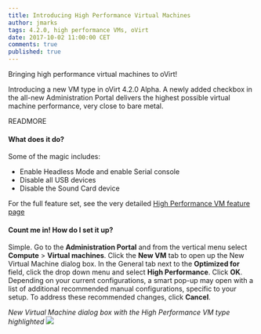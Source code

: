```yaml
---
title: Introducing High Performance Virtual Machines
author: jmarks
tags: 4.2.0, high performance VMs, oVirt
date: 2017-10-02 11:00:00 CET
comments: true
published: true
---
```


Bringing high performance virtual machines to oVirt!

Introducing a new VM type in oVirt 4.2.0 Alpha. A newly added checkbox in the all-new Administration Portal delivers the highest possible virtual machine performance, very close to bare metal.

READMORE

#### What does it do?

Some of the magic includes:

- Enable Headless Mode and enable Serial console
- Disable all USB devices
- Disable the Sound Card device

For the full feature set, see the very detailed [High Performance VM feature page](/develop/release-management/features/virt/high-performance-vm/)

#### Count me in! How do I set it up?
Simple. Go to the **Administration Portal** and from the vertical menu select **Compute** > **Virtual machines**. Click the **New VM** tab to open up the New Virtual Machine dialog box. In the General tab next to the **Optimized for** field, click the drop down menu and select **High Performance**. Click **OK**. Depending on your current configurations, a smart pop-up may open with a list of additional recommended manual configurations, specific to your setup. To address these recommended changes, click **Cancel**.  

*New Virtual Machine dialog box with the High Performance VM type highlighted*
![](/images/intro-admin/adminportal_compute_vms_new_highperformance.png)
